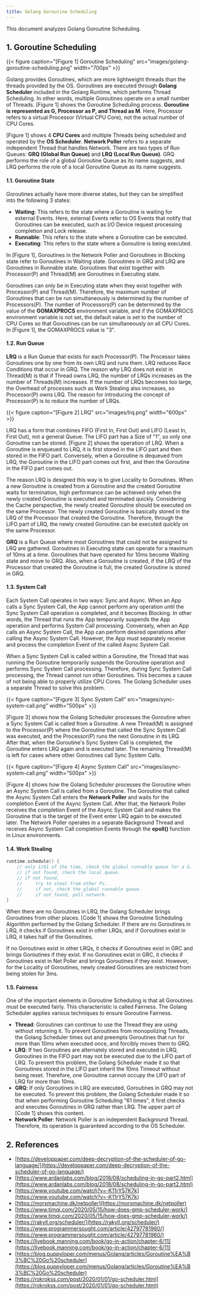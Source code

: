 ```yaml
---
title: Golang Goroutine Scheduling
---
```


This document analyzes Golang Goroutine Scheduling.

## 1. Goroutine Scheduling

{{< figure caption="[Figure 1] Goroutine Scheduling" src="images/golang-goroutine-scheduling.png" width="700px" >}}

Golang provides Goroutines, which are more lightweight threads than the threads provided by the OS. Goroutines are executed through **Golang Scheduler** included in the Golang Runtime, which performs Thread Scheduling. In other words, multiple Goroutines operate on a small number of Threads. [Figure 1] shows the Goroutine Scheduling process. **Goroutine is represented as G, Processor as P, and Thread as M**. Here, Processor refers to a virtual Processor (Virtual CPU Core), not the actual number of CPU Cores.

[Figure 1] shows 4 **CPU Cores** and multiple Threads being scheduled and operated by the **OS Scheduler**. **Network Poller** refers to a separate independent Thread that handles Network. There are two types of Run Queues: **GRQ (Global Run Queue)** and **LRQ (Local Run Queue)**. GRQ performs the role of a global Goroutine Queue as its name suggests, and LRQ performs the role of a local Goroutine Queue as its name suggests.

#### 1.1. Goroutine State

Goroutines actually have more diverse states, but they can be simplified into the following 3 states:

* **Waiting**: This refers to the state where a Goroutine is waiting for external Events. Here, external Events refer to OS Events that notify that Goroutines can be executed, such as I/O Device request processing completion and Lock release.
* **Runnable**: This refers to the state where a Goroutine can be executed.
* **Executing**: This refers to the state where a Goroutine is being executed.

In [Figure 1], Goroutines in the Network Poller and Goroutines in Blocking state refer to Goroutines in Waiting state. Goroutines in GRQ and LRQ are Goroutines in Runnable state. Goroutines that exist together with Processor(P) and Thread(M) are Goroutines in Executing state.

Goroutines can only be in Executing state when they exist together with Processor(P) and Thread(M). Therefore, the maximum number of Goroutines that can be run simultaneously is determined by the number of Processors(P). The number of Processors(P) can be determined by the value of the **GOMAXPROCS** environment variable, and if the GOMAXPROCS environment variable is not set, the default value is set to the number of CPU Cores so that Goroutines can be run simultaneously on all CPU Cores. In [Figure 1], the GOMAXPROCS value is "3".

#### 1.2. Run Queue

**LRQ** is a Run Queue that exists for each Processor(P). The Processor takes Goroutines one by one from its own LRQ and runs them. LRQ reduces Race Conditions that occur in GRQ. The reason why LRQ does not exist in Thread(M) is that if Thread owns LRQ, the number of LRQs increases as the number of Threads(M) increases. If the number of LRQs becomes too large, the Overhead of processes such as Work Stealing also increases, so Processor(P) owns LRQ. The reason for introducing the concept of Processor(P) is to reduce the number of LRQs.

{{< figure caption="[Figure 2] LRQ" src="images/lrq.png" width="600px" >}}

LRQ has a form that combines FIFO (First In, First Out) and LIFO (Least In, First Out), not a general Queue. The LIFO part has a Size of "1", so only one Goroutine can be stored. [Figure 2] shows the operation of LRQ. When a Goroutine is enqueued to LRQ, it is first stored in the LIFO part and then stored in the FIFO part. Conversely, when a Goroutine is dequeued from LRQ, the Goroutine in the LIFO part comes out first, and then the Goroutine in the FIFO part comes out.

The reason LRQ is designed this way is to give Locality to Goroutines. When a new Goroutine is created from a Goroutine and the created Goroutine waits for termination, high performance can be achieved only when the newly created Goroutine is executed and terminated quickly. Considering the Cache perspective, the newly created Goroutine should be executed on the same Processor. The newly created Goroutine is basically stored in the LRQ of the Processor that created the Goroutine. Therefore, through the LIFO part of LRQ, the newly created Goroutine can be executed quickly on the same Processor.

**GRQ** is a Run Queue where most Goroutines that could not be assigned to LRQ are gathered. Goroutines in Executing state can operate for a maximum of 10ms at a time. Goroutines that have operated for 10ms become Waiting state and move to GRQ. Also, when a Goroutine is created, if the LRQ of the Processor that created the Goroutine is full, the created Goroutine is stored in GRQ.

#### 1.3. System Call

Each System Call operates in two ways: Sync and Async. When an App calls a Sync System Call, the App cannot perform any operation until the Sync System Call operation is completed, and it becomes Blocking. In other words, the Thread that runs the App temporarily suspends the App operation and performs System Call processing. Conversely, when an App calls an Async System Call, the App can perform desired operations after calling the Async System Call. However, the App must separately receive and process the completion Event of the called Async System Call.

When a Sync System Call is called within a Goroutine, the Thread that was running the Goroutine temporarily suspends the Goroutine operation and performs Sync System Call processing. Therefore, during Sync System Call processing, the Thread cannot run other Goroutines. This becomes a cause of not being able to properly utilize CPU Cores. The Golang Scheduler uses a separate Thread to solve this problem.

{{< figure caption="[Figure 3] Sync System Call" src="images/sync-system-call.png" width="500px" >}}

[Figure 3] shows how the Golang Scheduler processes the Goroutine when a Sync System Call is called from a Goroutine. A new Thread(M) is assigned to the Processor(P) where the Goroutine that called the Sync System Call was executed, and the Processor(P) runs the next Goroutine in its LRQ. After that, when the Goroutine's Sync System Call is completed, the Goroutine enters LRQ again and is executed later. The remaining Thread(M) is left for cases where other Goroutines call Sync System Calls.

{{< figure caption="[Figure 4] Async System Call" src="images/async-system-call.png" width="500px" >}}

[Figure 4] shows how the Golang Scheduler processes the Goroutine when an Async System Call is called from a Goroutine. The Goroutine that called the Async System Call enters the **Network Poller** and waits for the completion Event of the Async System Call. After that, the Network Poller receives the completion Event of the Async System Call and makes the Goroutine that is the target of the Event enter LRQ again to be executed later. The Network Poller operates in a separate Background Thread and receives Async System Call completion Events through the **epoll()** function in Linux environments.

#### 1.4. Work Stealing

```cpp {caption="[Code 1] Goroutine Scheduling Algorithm", linenos=table}
runtime.schedule() {
    // only 1/61 of the time, check the global runnable queue for a G.
    // if not found, check the local queue.
    // if not found,
    //     try to steal from other Ps.
    //     if not, check the global runnable queue.
    //     if not found, poll network.
}
```

When there are no Goroutines in LRQ, the Golang Scheduler brings Goroutines from other places. [Code 1] shows the Goroutine Scheduling Algorithm performed by the Golang Scheduler. If there are no Goroutines in LRQ, it checks if Goroutines exist in other LRQs, and if Goroutines exist in LRQ, it takes half of the Goroutines.

If no Goroutines exist in other LRQs, it checks if Goroutines exist in GRC and brings Goroutines if they exist. If no Goroutines exist in GRC, it checks if Goroutines exist in Net Poller and brings Goroutines if they exist. However, for the Locality of Goroutines, newly created Goroutines are restricted from being stolen for 3ms.

#### 1.5. Fairness

One of the important elements in Goroutine Scheduling is that all Goroutines must be executed fairly. This characteristic is called Fairness. The Golang Scheduler applies various techniques to ensure Goroutine Fairness.

* **Thread**: Goroutines can continue to use the Thread they are using without returning it. To prevent Goroutines from monopolizing Threads, the Golang Scheduler times out and preempts Goroutines that run for more than 10ms when executed once, and forcibly moves them to GRQ.
* **LRQ**: If two Goroutines are alternately stored and executed in LRQ, Goroutines in the FIFO part may not be executed due to the LIFO part of LRQ. To prevent this problem, the Golang Scheduler made it so that Goroutines stored in the LIFO part inherit the 10ms Timeout without being reset. Therefore, one Goroutine cannot occupy the LIFO part of LRQ for more than 10ms.
* **GRQ**: If only Goroutines in LRQ are executed, Goroutines in GRQ may not be executed. To prevent this problem, the Golang Scheduler made it so that when performing Goroutine Scheduling "61 times", it first checks and executes Goroutines in GRQ rather than LRQ. The upper part of [Code 1] shows this content.
* **Network Poller**: Network Poller is an independent Background Thread. Therefore, its operation is guaranteed according to the OS Scheduler.

## 2. References

* [https://developpaper.com/deep-decryption-of-the-scheduler-of-go-language/](https://developpaper.com/deep-decryption-of-the-scheduler-of-go-language/)
* [https://www.ardanlabs.com/blog/2018/08/scheduling-in-go-part2.html](https://www.ardanlabs.com/blog/2018/08/scheduling-in-go-part2.html)
* [https://www.youtube.com/watch?v=-K11rY57K7k](https://www.youtube.com/watch?v=-K11rY57K7k)
* [https://morsmachine.dk/netpoller](https://morsmachine.dk/netpoller)
* [https://www.timqi.com/2020/05/15/how-does-gmp-scheduler-work/](https://www.timqi.com/2020/05/15/how-does-gmp-scheduler-work/)
* [https://rakyll.org/scheduler/](https://rakyll.org/scheduler/)
* [https://www.programmersought.com/article/42797781960/](https://www.programmersought.com/article/42797781960/)
* [https://livebook.manning.com/book/go-in-action/chapter-6/11](https://livebook.manning.com/book/go-in-action/chapter-6/11)
* [https://blog.puppyloper.com/menus/Golang/articles/Goroutine%EA%B3%BC%20Go%20scheduler](https://blog.puppyloper.com/menus/Golang/articles/Goroutine%EA%B3%BC%20Go%20scheduler)
* [https://rokrokss.com/post/2020/01/01/go-scheduler.html](https://rokrokss.com/post/2020/01/01/go-scheduler.html)
